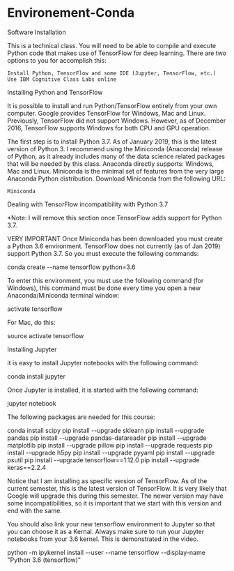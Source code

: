 # Environement-Conda


Software Installation

This is a technical class. You will need to be able to compile and execute Python code that makes use of TensorFlow for deep learning. There are two options to you for accomplish this:

    Install Python, TensorFlow and some IDE (Jupyter, TensorFlow, etc.)
    Use IBM Cognitive Class Labs online

Installing Python and TensorFlow

It is possible to install and run Python/TensorFlow entirely from your own computer. Google provides TensorFlow for Windows, Mac and Linux. Previously, TensorFlow did not support Windows. However, as of December 2016, TensorFlow supports Windows for both CPU and GPU operation.

The first step is to install Python 3.7. As of January 2019, this is the latest version of Python 3. I recommend using the Miniconda (Anaconda) release of Python, as it already includes many of the data science related packages that will be needed by this class. Anaconda directly supports: Windows, Mac and Linux. Miniconda is the minimal set of features from the very large Anaconda Python distribution. Download Miniconda from the following URL:

    Miniconda

Dealing with TensorFlow incompatibility with Python 3.7

*Note: I will remove this section once TensorFlow adds support for Python 3.7.

VERY IMPORTANT Once Miniconda has been downloaded you must create a Python 3.6 environment. TensorFlow does not currently (as of Jan 2019) support Python 3.7. So you must execute the following commands:

conda create --name tensorflow python=3.6

To enter this environment, you must use the following command (for Windows), this command must be done every time you open a new Anaconda/Miniconda terminal window:

activate tensorflow

For Mac, do this:

source activate tensorflow

Installing Jupyter

it is easy to install Jupyter notebooks with the following command:

conda install jupyter

Once Jupyter is installed, it is started with the following command:

jupyter notebook

The following packages are needed for this course:

conda install scipy
pip install --upgrade sklearn
pip install --upgrade pandas
pip install --upgrade pandas-datareader
pip install --upgrade matplotlib
pip install --upgrade pillow
pip install --upgrade requests
pip install --upgrade h5py
pip install --upgrade pyyaml
pip install --upgrade psutil
pip install --upgrade tensorflow==1.12.0
pip install --upgrade keras==2.2.4

Notice that I am installing as specific version of TensorFlow. As of the current semester, this is the latest version of TensorFlow. It is very likely that Google will upgrade this during this semester. The newer version may have some incompatibilities, so it is important that we start with this version and end with the same.

You should also link your new tensorflow environment to Jupyter so that you can choose it as a Kernal. Always make sure to run your Jupyter notebooks from your 3.6 kernel. This is demonstrated in the video.

python -m ipykernel install --user --name tensorflow --display-name "Python 3.6 (tensorflow)"

